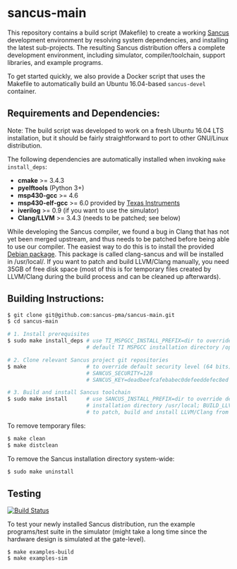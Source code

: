 # sancus-main

This repository contains a build script (Makefile) to create a working
[Sancus](https://distrinet.cs.kuleuven.be/software/sancus/) development
environment by resolving system dependencies, and installing the latest
sub-projects. The resulting Sancus distribution offers a complete development
environment, including simulator, compiler/toolchain, support libraries, and
example programs.

To get started quickly, we also provide a Docker script that uses the Makefile
to automatically build an Ubuntu 16.04-based `sancus-devel` container.

## Requirements and Dependencies:

Note: The build script was developed to work on a fresh Ubuntu 16.04
LTS installation, but it should be fairly straightforward to port to other
GNU/Linux distribution.

The following dependencies are automatically installed when invoking `make
install_deps`:

- **cmake** >= 3.4.3
- **pyelftools** (Python 3+)
- **msp430-gcc** >= 4.6
- **msp430-elf-gcc** >= 6.0 provided by
        [Texas Instruments](http://www.ti.com/tool/msp430-gcc-opensource)
- **iverilog** >= 0.9 (if you want to use the simulator)
- **Clang/LLVM** >= 3.4.3 (needs to be patched; see below)

While developing the Sancus compiler, we found a bug in Clang that has not yet
been merged upstream, and thus needs to be patched before being able to use our
compiler. The easiest way to do this is to install the provided [Debian
package](https://distrinet.cs.kuleuven.be/software/sancus/install.php). This
package is called clang-sancus and will be installed in /usr/local/. If you
want to patch and build LLVM/Clang manually, you need 35GB of free disk space
(most of this is for temporary files created by LLVM/Clang during the build
process and can be cleaned up afterwards).

## Building Instructions:

```bash
$ git clone git@github.com:sancus-pma/sancus-main.git
$ cd sancus-main

# 1. Install prerequisites
$ sudo make install_deps # use TI_MSPGCC_INSTALL_PREFIX=dir to override      \
                         # default TI MSPGCC installation directory /opt

# 2. Clone relevant Sancus project git repositories
$ make                   # to override default security level (64 bits), use \
                         # SANCUS_SECURITY=128                               \
                         # SANCUS_KEY=deadbeefcafebabec0defeeddefec8ed       \

# 3. Build and install Sancus toolchain
$ sudo make install      # use SANCUS_INSTALL_PREFIX=dir to override default \
                         # installation directory /usr/local; BUILD_LLVM=1   \
                         # to patch, build and install LLVM/Clang from source.
```

To remove temporary files:

```bash
$ make clean
$ make distclean
```

To remove the Sancus installation directory system-wide:

```bash
$ sudo make uninstall
```

## Testing
[![Build Status](https://travis-ci.org/sancus-pma/sancus-examples.svg?branch=master)](https://travis-ci.org/sancus-pma/sancus-examples)

To test your newly installed Sancus distribution, run the example programs/test
suite in the simulator (might take a long time since the hardware design is
simulated at the gate-level).

```
$ make examples-build
$ make examples-sim
```
